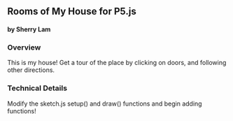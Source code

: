 ## Rooms of My House for P5.js
#### by Sherry Lam


### Overview
This is my house! Get a tour of the place by clicking on doors, and following other directions. 


### Technical Details

Modify the sketch.js setup() and draw() functions and begin adding functions!